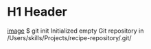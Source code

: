 # H1 Header 
[image](https://user-images.githubusercontent.com/114452548/194420221-91674c4d-21d8-448a-af83-8fa4b6f0c5f2.png)
$ git init 
Initialized empty Git repository in /Users/skills/Projects/recipe-repository/.git/
